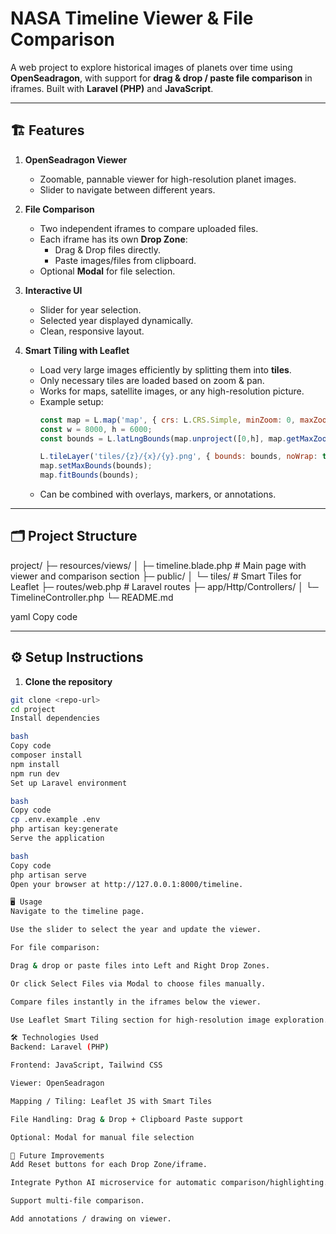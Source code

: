 # NASA Timeline Viewer & File Comparison

A web project to explore historical images of planets over time using **OpenSeadragon**, with support for **drag & drop / paste file comparison** in iframes. Built with **Laravel (PHP)** and **JavaScript**.

---

## 🏗 Features

1. **OpenSeadragon Viewer**
   - Zoomable, pannable viewer for high-resolution planet images.
   - Slider to navigate between different years.

2. **File Comparison**
   - Two independent iframes to compare uploaded files.
   - Each iframe has its own **Drop Zone**:
     - Drag & Drop files directly.
     - Paste images/files from clipboard.
   - Optional **Modal** for file selection.

3. **Interactive UI**
   - Slider for year selection.
   - Selected year displayed dynamically.
   - Clean, responsive layout.

4. **Smart Tiling with Leaflet**
   - Load very large images efficiently by splitting them into **tiles**.
   - Only necessary tiles are loaded based on zoom & pan.
   - Works for maps, satellite images, or any high-resolution picture.
   - Example setup:
     ```javascript
     const map = L.map('map', { crs: L.CRS.Simple, minZoom: 0, maxZoom: 5 });
     const w = 8000, h = 6000;
     const bounds = L.latLngBounds(map.unproject([0,h], map.getMaxZoom()), map.unproject([w,0], map.getMaxZoom()));

     L.tileLayer('tiles/{z}/{x}/{y}.png', { bounds: bounds, noWrap: true }).addTo(map);
     map.setMaxBounds(bounds);
     map.fitBounds(bounds);
     ```
   - Can be combined with overlays, markers, or annotations.

---

## 🗂 Project Structure

project/
├─ resources/views/
│ ├─ timeline.blade.php # Main page with viewer and comparison section
├─ public/
│ └─ tiles/ # Smart Tiles for Leaflet
├─ routes/web.php # Laravel routes
├─ app/Http/Controllers/
│ └─ TimelineController.php
└─ README.md

yaml
Copy code

---

## ⚙ Setup Instructions

1. **Clone the repository**

```bash
git clone <repo-url>
cd project
Install dependencies

bash
Copy code
composer install
npm install
npm run dev
Set up Laravel environment

bash
Copy code
cp .env.example .env
php artisan key:generate
Serve the application

bash
Copy code
php artisan serve
Open your browser at http://127.0.0.1:8000/timeline.

🖥 Usage
Navigate to the timeline page.

Use the slider to select the year and update the viewer.

For file comparison:

Drag & drop or paste files into Left and Right Drop Zones.

Or click Select Files via Modal to choose files manually.

Compare files instantly in the iframes below the viewer.

Use Leaflet Smart Tiling section for high-resolution image exploration.

🛠 Technologies Used
Backend: Laravel (PHP)

Frontend: JavaScript, Tailwind CSS

Viewer: OpenSeadragon

Mapping / Tiling: Leaflet JS with Smart Tiles

File Handling: Drag & Drop + Clipboard Paste support

Optional: Modal for manual file selection

🔮 Future Improvements
Add Reset buttons for each Drop Zone/iframe.

Integrate Python AI microservice for automatic comparison/highlighting.

Support multi-file comparison.

Add annotations / drawing on viewer.
